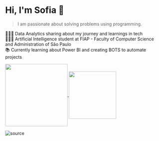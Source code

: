 <h1 align="left">Hi, I'm Sofia 👋</h1>

> I am passionate about solving problems using programming.

<p align="left">👩🏻‍💻 Data Analytics sharing about my journey and learnings in tech<br>👩🏻‍🎓 Artificial Intelligence student at FIAP - Faculty of Computer Science and Administration of São Paulo <br>📚 Currently learning about Power BI and creating BOTS to automate projects</p>

<a href="https://github.com/sofiabns/github-readme-stats">
  <img height=200 align="center" src="https://github-readme-stats.vercel.app/api?username=sofiabns&theme=radical" />
</a>
<a href="https://github.com/anuraghazra/convoychat">
  <img height=152 align="center" src="https://github-readme-stats.vercel.app/api/top-langs?username=sofiabns&layout=compact&theme=radical&langs_count=8&card_width=320" />
</a>

![source](https://github.com/user-attachments/assets/a8ef2984-35a8-4769-b73e-20551c5a5a6f)

###

